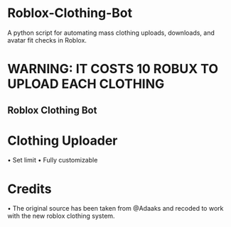 # Roblox-Clothing-Bot
 A python script for automating mass clothing uploads, downloads, and avatar fit checks in Roblox.
# WARNING: IT COSTS 10 ROBUX TO UPLOAD EACH CLOTHING
## Roblox Clothing Bot
# Clothing Uploader
• Set limit
• Fully customizable
# Credits
• The original source has been taken from @Adaaks and recoded to work with the new roblox clothing system.
